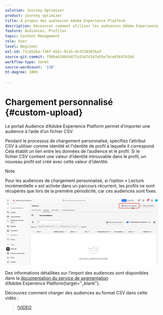 ```yaml
---
solution: Journey Optimizer
product: journey optimizer
title: À propos des audiences Adobe Experience Platform
description: Découvrez comment utiliser les audiences Adobe Experience Platform.
feature: Audiences, Profiles
topic: Content Management
role: User
level: Beginner
exl-id: 71c652ba-f38f-452c-9c1b-dcd728307baf
source-git-commit: f99ba639b5d47fa334741b7e55e7bce83697626d
workflow-type: tm+mt
source-wordcount: '138'
ht-degree: 100%

---
```


# Chargement personnalisé {#custom-upload}

Le portail Audience d’Adobe Experience Platform permet d’importer une audience à l’aide d’un fichier CSV.

Pendant le processus de chargement personnalisé, spécifiez l’attribut CSV à utiliser comme identité et l’identité de profil à laquelle il correspond. Cela établit un lien entre les données de l’audience et le profil. Si le fichier CSV contient une valeur d’identité introuvable dans le profil, un nouveau profil est créé avec cette valeur d’identité.

>[!NOTE]
>
>Pour les audiences de chargement personnalisé, si l’option « Lecture incrémentielle » est activée dans un parcours récurrent, les profils ne sont récupérés que lors de la première périodicité, car ces audiences sont fixes.

![](assets/import-audience.png)

Des informations détaillées sur l’import des audiences sont disponibles dans la [documentation du service de segmentation](https://experienceleague.adobe.com/fr/docs/experience-platform/segmentation/ui/audience-portal#import-audience) d’Adobe Experience Platform{target="_blank"}.

Découvrez comment charger des audiences au format CSV dans cette vidéo :

>[!VIDEO](https://video.tv.adobe.com/v/3423356?quality=12&captions=fre_fr)
